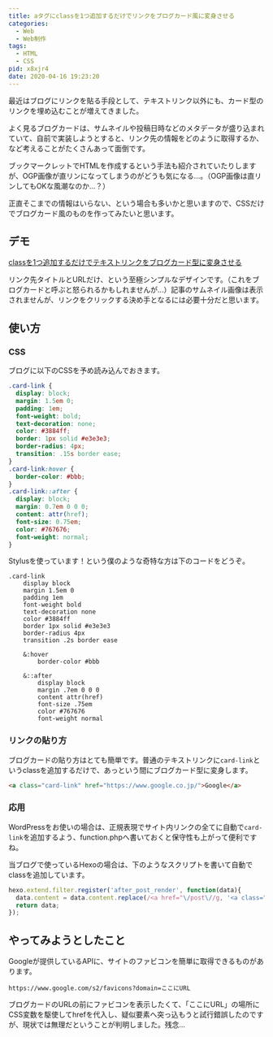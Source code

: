```yaml
---
title: aタグにclassを1つ追加するだけでリンクをブログカード風に変身させる
categories:
  - Web
  - Web制作
tags:
  - HTML
  - CSS
pid: x8xjr4
date: 2020-04-16 19:23:20
---
```


最近はブログにリンクを貼る手段として、テキストリンク以外にも、カード型のリンクを埋め込むことが増えてきました。

よく見るブログカードは、サムネイルや投稿日時などのメタデータが盛り込まれていて、自前で実装しようとすると、リンク先の情報をどのように取得するか、など考えることがたくさんあって面倒です。

ブックマークレットでHTMLを作成するという手法も紹介されていたりしますが、OGP画像が直リンになってしまうのがどうも気になる...。（OGP画像は直リンしてもOKな風潮なのか...？）

正直そこまでの情報はいらない、という場合も多いかと思いますので、CSSだけでブログカード風のものを作ってみたいと思います。


## デモ

[classを1つ追加するだけでテキストリンクをブログカード型に変身させる](/post/x8xjr4/)

リンク先タイトルとURLだけ、という至極シンプルなデザインです。（これをブログカードと呼ぶと怒られるかもしれませんが...）記事のサムネイル画像は表示されませんが、リンクをクリックする決め手となるには必要十分だと思います。


## 使い方

### CSS

ブログに以下のCSSを予め読み込んでおきます。

```css
.card-link {
  display: block;
  margin: 1.5em 0;
  padding: 1em;
  font-weight: bold;
  text-decoration: none;
  color: #3884ff;
  border: 1px solid #e3e3e3;
  border-radius: 4px;
  transition: .15s border ease;
}
.card-link:hover {
  border-color: #bbb;
}
.card-link::after {
  display: block;
  margin: 0.7em 0 0 0;
  content: attr(href);
  font-size: 0.75em;
  color: #767676;
  font-weight: normal;
}
```

Stylusを使っています！という僕のような奇特な方は下のコードをどうぞ。

```stylus
.card-link
    display block
    margin 1.5em 0
    padding 1em
    font-weight bold
    text-decoration none
    color #3884ff
    border 1px solid #e3e3e3
    border-radius 4px
    transition .2s border ease

    &:hover
        border-color #bbb

    &::after
        display block
        margin .7em 0 0 0
        content attr(href)
        font-size .75em
        color #767676
        font-weight normal
```


### リンクの貼り方

ブログカードの貼り方はとても簡単です。普通のテキストリンクに`card-link`というclassを追加するだけで、あっという間にブログカード型に変身します。

```html
<a class="card-link" href="https://www.google.co.jp/">Google</a>
```

### 応用

WordPressをお使いの場合は、正規表現でサイト内リンクの全てに自動で`card-link`を追加するよう、function.phpへ書いておくと保守性も上がって便利ですね。

当ブログで使っているHexoの場合は、下のようなスクリプトを書いて自動でclassを追加しています。

```javascript
hexo.extend.filter.register('after_post_render', function(data){
  data.content = data.content.replace(/<a href="\/post\//g, '<a class="card-link" href="\/post\/');
  return data;
});
```


## やってみようとしたこと

Googleが提供しているAPIに、サイトのファビコンを簡単に取得できるものがあります。

```plaintext
https://www.google.com/s2/favicons?domain=ここにURL
```

ブログカードのURLの前にファビコンを表示したくて、「ここにURL」の場所にCSS変数を駆使してhrefを代入し、疑似要素へ突っ込もうと試行錯誤したのですが、現状では無理だということが判明しました。残念...

